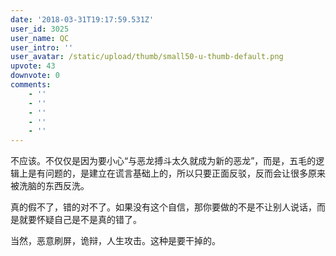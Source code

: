 ```yaml
---
date: '2018-03-31T19:17:59.531Z'
user_id: 3025
user_name: QC
user_intro: ''
user_avatar: /static/upload/thumb/small50-u-thumb-default.png
upvote: 43
downvote: 0
comments:
    - ''
    - ''
    - ''
    - ''
    - ''
---
```


不应该。不仅仅是因为要小心“与恶龙搏斗太久就成为新的恶龙”，而是，五毛的逻辑上是有问题的，是建立在谎言基础上的，所以只要正面反驳，反而会让很多原来被洗脑的东西反洗。

  

真的假不了，错的对不了。如果没有这个自信，那你要做的不是不让别人说话，而是就要怀疑自己是不是真的错了。

  

当然，恶意刷屏，诡辩，人生攻击。这种是要干掉的。
